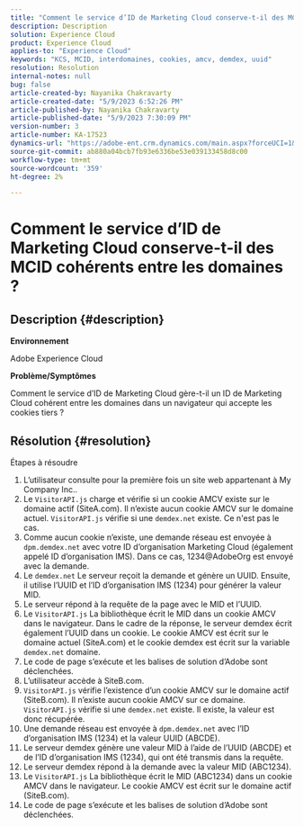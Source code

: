 ```yaml
---
title: "Comment le service d’ID de Marketing Cloud conserve-t-il des MCID cohérents entre les domaines ?"
description: Description
solution: Experience Cloud
product: Experience Cloud
applies-to: "Experience Cloud"
keywords: "KCS, MCID, interdomaines, cookies, amcv, demdex, uuid"
resolution: Resolution
internal-notes: null
bug: false
article-created-by: Nayanika Chakravarty
article-created-date: "5/9/2023 6:52:26 PM"
article-published-by: Nayanika Chakravarty
article-published-date: "5/9/2023 7:30:09 PM"
version-number: 3
article-number: KA-17523
dynamics-url: "https://adobe-ent.crm.dynamics.com/main.aspx?forceUCI=1&pagetype=entityrecord&etn=knowledgearticle&id=7a18a2a2-9aee-ed11-8849-6045bd006704"
source-git-commit: ab880a04bcb7fb93e6336be53e039133458d8c00
workflow-type: tm+mt
source-wordcount: '359'
ht-degree: 2%

---
```


# Comment le service d’ID de Marketing Cloud conserve-t-il des MCID cohérents entre les domaines ?

## Description {#description}


<b>Environnement</b>

Adobe Experience Cloud

<b>Problème/Symptômes</b>

Comment le service d’ID de Marketing Cloud gère-t-il un ID de Marketing Cloud cohérent entre les domaines dans un navigateur qui accepte les cookies tiers ?


## Résolution {#resolution}

Étapes à résoudre<br>
1. L’utilisateur consulte pour la première fois un site web appartenant à My Company Inc..
2. Le `VisitorAPI.js` charge et vérifie si un cookie AMCV existe sur le domaine actif (SiteA.com). Il n’existe aucun cookie AMCV sur le domaine actuel. `VisitorAPI.js` vérifie si une `demdex.net` existe. Ce n&#39;est pas le cas.
3. Comme aucun cookie n’existe, une demande réseau est envoyée à `dpm.demdex.net` avec votre ID d’organisation Marketing Cloud (également appelé ID d’organisation IMS). Dans ce cas, 1234@AdobeOrg est envoyé avec la demande.
4. Le `demdex.net` Le serveur reçoit la demande et génère un UUID. Ensuite, il utilise l’UUID et l’ID d’organisation IMS (1234) pour générer la valeur MID.
5. Le serveur répond à la requête de la page avec le MID et l’UUID.
6. Le `VisitorAPI.js` La bibliothèque écrit le MID dans un cookie AMCV dans le navigateur. Dans le cadre de la réponse, le serveur demdex écrit également l’UUID dans un cookie. Le cookie AMCV est écrit sur le domaine actuel (SiteA.com) et le cookie demdex est écrit sur la variable `demdex.net` domaine.
7. Le code de page s’exécute et les balises de solution d’Adobe sont déclenchées.
8. L’utilisateur accède à SiteB.com.
9. `VisitorAPI.js` vérifie l’existence d’un cookie AMCV sur le domaine actif (SiteB.com). Il n’existe aucun cookie AMCV sur ce domaine. `VisitorAPI.js` vérifie si une `demdex.net` existe. Il existe, la valeur est donc récupérée.
10. Une demande réseau est envoyée à `dpm.demdex.net` avec l’ID d’organisation IMS (1234) et la valeur UUID (ABCDE).
11. Le serveur demdex génère une valeur MID à l’aide de l’UUID (ABCDE) et de l’ID d’organisation IMS (1234), qui ont été transmis dans la requête.
12. Le serveur demdex répond à la demande avec la valeur MID (ABC1234).
13. Le `VisitorAPI.js` La bibliothèque écrit le MID (ABC1234) dans un cookie AMCV dans le navigateur. Le cookie AMCV est écrit sur le domaine actif (SiteB.com).
14. Le code de page s’exécute et les balises de solution d’Adobe sont déclenchées.

